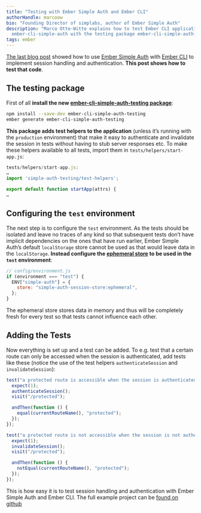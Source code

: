 ```yaml
---
title: "Testing with Ember Simple Auth and Ember CLI"
authorHandle: marcoow
bio: "Founding Director of simplabs, author of Ember Simple Auth"
description: "Marco Otte-Witte explains how to test Ember CLI applications using
  ember-cli-simple-auth with the testing package ember-cli-simple-auth-testing."
tags: ember
---
```


[The last blog post](/blog/2014/06/30/using-ember-simple-auth-with-ember-cli "Using Ember Simple Auth with ember-cli")
showed how to use
[Ember Simple Auth](https://github.com/simplabs/ember-simple-auth) with
[Ember CLI](https://github.com/ember-cli/ember-cli) to implement session
handling and authentication. **This post shows how to test that code**.

<!--break-->

## The testing package

First of all **install the new
[ember-cli-simple-auth-testing package](https://www.npmjs.com/package/ember-cli-simple-auth-testing)**:

```bash
npm install --save-dev ember-cli-simple-auth-testing
ember generate ember-cli-simple-auth-testing
```

**This package adds test helpers to the application** (unless it’s running with
the `production` environment) that make it easy to authenticate and invalidate
the session in tests without having to stub server responses etc. To make these
helpers available to all tests, import them in `tests/helpers/start-app.js`:

```js
tests/helpers/start-app.js:
…
import 'simple-auth-testing/test-helpers';

export default function startApp(attrs) {
…
```

## Configuring the `test` environment

The next step is to configure the `test` environment. As the tests should be
isolated and leave no traces of any kind so that subsequent tests don’t have
implicit dependencies on the ones that have run earlier, Ember Simple Auth’s
default `localStorage` store cannot be used as that would leave data in the
`localStorage`. **Instead configure the
[ephemeral store](http://ember-simple-auth.com/api/classes/EphemeralStore.html)
to be used in the `test` environment**:

```js
// config/environment.js
if (environment === "test") {
  ENV["simple-auth"] = {
    store: "simple-auth-session-store:ephemeral",
  };
}
```

The ephemeral store stores data in memory and thus will be completely fresh for
every test so that tests cannot influence each other.

## Adding the Tests

Now everything is set up and a test can be added. To e.g. test that a certain
route can only be accessed when the session is authenticated, add tests like
these (notice the use of the test helpers `authenticateSession` and
`invalidateSession`):

```js
test("a protected route is accessible when the session is authenticated", function () {
  expect(1);
  authenticateSession();
  visit("/protected");

  andThen(function () {
    equal(currentRouteName(), "protected");
  });
});

test("a protected route is not accessible when the session is not authenticated", function () {
  expect(1);
  invalidateSession();
  visit("/protected");

  andThen(function () {
    notEqual(currentRouteName(), "protected");
  });
});
```

This is how easy it is to test session handling and authentication with Ember
Simple Auth and Ember CLI. The full example project can be
[found on github](https://github.com/simplabs/ember-simple-auth-example)
